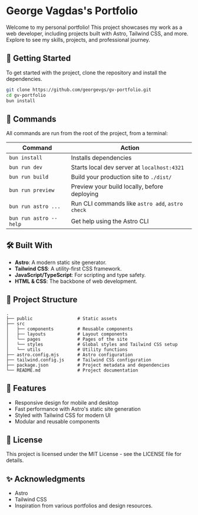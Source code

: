 # George Vagdas's Portfolio

Welcome to my personal portfolio! This project showcases my work as a web developer, including projects built with Astro, Tailwind CSS, and more. Explore to see my skills, projects, and professional journey.

## 🚀 Getting Started

To get started with the project, clone the repository and install the dependencies.

```bash
git clone https://github.com/georgevgs/gv-portfolio.git
cd gv-portfolio
bun install
```

## 🧞 Commands

All commands are run from the root of the project, from a terminal:

| Command                | Action                                           |
| ---------------------- | ------------------------------------------------ |
| `bun install`          | Installs dependencies                            |
| `bun run dev`          | Starts local dev server at `localhost:4321`      |
| `bun run build`        | Build your production site to `./dist/`          |
| `bun run preview`      | Preview your build locally, before deploying     |
| `bun run astro ...`    | Run CLI commands like `astro add`, `astro check` |
| `bun run astro --help` | Get help using the Astro CLI                     |

## 🛠️ Built With

- **Astro**: A modern static site generator.
- **Tailwind CSS**: A utility-first CSS framework.
- **JavaScript/TypeScript**: For scripting and type safety.
- **HTML & CSS**: The backbone of web development.

## 📁 Project Structure

    .
    ├── public                 # Static assets
    ├── src
    │   ├── components         # Reusable components
    │   ├── layouts            # Layout components
    │   └── pages              # Pages of the site
    │   └── styles             # Global styles and Tailwind CSS setup
    │   └── utils              # Utility functions
    ├── astro.config.mjs       # Astro configuration
    ├── tailwind.config.js     # Tailwind CSS configuration
    ├── package.json           # Project metadata and dependencies
    └── README.md              # Project documentation

## 🌟 Features

- Responsive design for mobile and desktop
- Fast performance with Astro's static site generation
- Styled with Tailwind CSS for modern UI
- Modular and reusable components

## 📜 License

This project is licensed under the MIT License - see the LICENSE file for details.

## ✨ Acknowledgments

- Astro
- Tailwind CSS
- Inspiration from various portfolios and design resources.
